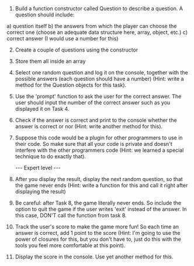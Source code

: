 
1. Build a function constructor called Question 
to describe a question. 
A question should include:

a) question itself
b) the answers from which the player can 
   choose the correct one 
   (choose an adequate data structure here, 
    array, object, etc.)
c) correct answer (I would use a number for this)

2. Create a couple of questions using 
   the constructor

3. Store them all inside an array

4. Select one random question and log it 
   on the console, together with the possible 
   answers (each question should have a number) 
   (Hint: write a method for the Question objects 
    for this task).

5. Use the 'prompt' function to ask the user for
 the correct answer. The user should input 
 the number of the correct answer such as you 
 displayed it on Task 4.

6. Check if the answer is correct and print 
  to the console whether the answer is correct 
  or nor (Hint: write another method for this).

7. Suppose this code would be a plugin for 
other programmers to use in their code. 
So make sure that all your code is private and 
doesn't interfere with the other programmers code 
(Hint: we learned a special technique to do 
    exactly that).
    
    
    --- Expert level ---

8. After you display the result, display the next random question, so that the game never ends (Hint: write a function for this and call it right after displaying the result)

9. Be careful: after Task 8, the game literally never ends. So include the option to quit the game if the user writes 'exit' instead of the answer. In this case, DON'T call the function from task 8.

10. Track the user's score to make the game more fun! So each time an answer is correct, add 1 point to the score (Hint: I'm going to use the power of closures for this, but you don't have to, just do this with the tools you feel more comfortable at this point).

11. Display the score in the console. Use yet another method for this.

